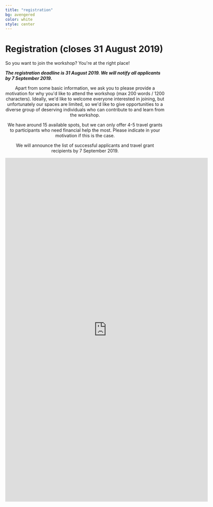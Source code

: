 ```yaml
---
title: "registration"
bg: avengered
color: white
style: center
---
```


<a id="registration"></a>

# Registration (closes 31 August 2019)

So you want to join the workshop? You're at the right place!

***The registration deadline is 31 August 2019. We will notify all applicants by 7 September 2019.***

<div align="center">
Apart from some basic information, we ask you to please provide a motivation for why you'd like to attend the workshop (max 200 words / 1200 characters). Ideally, we'd like to welcome everyone interested in joining, but unfortunately our spaces are limited, so we'd like to give opportunities to a diverse group of deserving individuals who can contribute to and learn from the workshop.

We have around 15 available spots, but we can only offer 4-5 travel grants to participants who need financial help the most. Please indicate in your motivation if this is the case.

We will announce the list of successful applicants and travel grant recipients by 7 September 2019.
</div>

<div class="icontain">
	<iframe src="https://docs.google.com/forms/d/e/1FAIpQLSfpPgHE7dzopxunxyCiTeTV5Es9Nfk86Xxtb9bLEl-Q9uoD2A/viewform?embedded=true" width="640" height="1086" frameborder="0" marginheight="0" marginwidth="0" style="border:0" allowfullscreen></iframe>
</div>